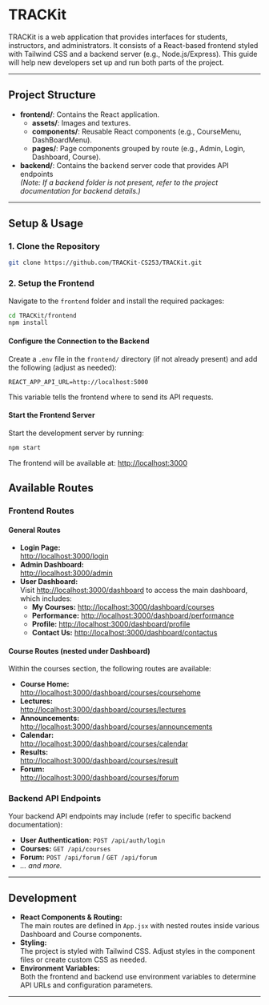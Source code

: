 # TRACKit

TRACKit is a web application that provides interfaces for students, instructors, and administrators. It consists of a React-based frontend styled with Tailwind CSS and a backend server (e.g., Node.js/Express). This guide will help new developers set up and run both parts of the project.

---

## Project Structure

- **frontend/**: Contains the React application.
  - **assets/**: Images and textures.
  - **components/**: Reusable React components (e.g., CourseMenu, DashBoardMenu).
  - **pages/**: Page components grouped by route (e.g., Admin, Login, Dashboard, Course).
- **backend/**: Contains the backend server code that provides API endpoints  
  _(*Note: If a backend folder is not present, refer to the project documentation for backend details.*)_

---

## Setup & Usage

### 1. Clone the Repository

```sh
git clone https://github.com/TRACKit-CS253/TRACKit.git
```

### 2. Setup the Frontend

Navigate to the `frontend` folder and install the required packages:

```sh
cd TRACKit/frontend
npm install
```

#### Configure the Connection to the Backend

Create a `.env` file in the `frontend/` directory (if not already present) and add the following (adjust as needed):

```env
REACT_APP_API_URL=http://localhost:5000
```

This variable tells the frontend where to send its API requests.

#### Start the Frontend Server

Start the development server by running:

```sh
npm start
```

The frontend will be available at: [http://localhost:3000](http://localhost:3000)



## Available Routes

### Frontend Routes

#### General Routes
- **Login Page:**  
  [http://localhost:3000/login](http://localhost:3000/login)
- **Admin Dashboard:**  
  [http://localhost:3000/admin](http://localhost:3000/admin)
- **User Dashboard:**  
  Visit [http://localhost:3000/dashboard](http://localhost:3000/dashboard) to access the main dashboard, which includes:
  - **My Courses:** [http://localhost:3000/dashboard/courses](http://localhost:3000/dashboard/courses)
  - **Performance:** [http://localhost:3000/dashboard/performance](http://localhost:3000/dashboard/performance)
  - **Profile:** [http://localhost:3000/dashboard/profile](http://localhost:3000/dashboard/profile)
  - **Contact Us:** [http://localhost:3000/dashboard/contactus](http://localhost:3000/dashboard/contactus)

#### Course Routes (nested under Dashboard)

Within the courses section, the following routes are available:

- **Course Home:**  
  [http://localhost:3000/dashboard/courses/coursehome](http://localhost:3000/dashboard/courses/coursehome)
- **Lectures:**  
  [http://localhost:3000/dashboard/courses/lectures](http://localhost:3000/dashboard/courses/lectures)
- **Announcements:**  
  [http://localhost:3000/dashboard/courses/announcements](http://localhost:3000/dashboard/courses/announcements)
- **Calendar:**  
  [http://localhost:3000/dashboard/courses/calendar](http://localhost:3000/dashboard/courses/calendar)
- **Results:**  
  [http://localhost:3000/dashboard/courses/result](http://localhost:3000/dashboard/courses/result)
- **Forum:**  
  [http://localhost:3000/dashboard/courses/forum](http://localhost:3000/dashboard/courses/forum)

### Backend API Endpoints

Your backend API endpoints may include (refer to specific backend documentation):

- **User Authentication:** `POST /api/auth/login`
- **Courses:** `GET /api/courses`
- **Forum:** `POST /api/forum` / `GET /api/forum`
- _... and more._

---

## Development

- **React Components & Routing:**  
  The main routes are defined in `App.jsx` with nested routes inside various Dashboard and Course components.
- **Styling:**  
  The project is styled with Tailwind CSS. Adjust styles in the component files or create custom CSS as needed.
- **Environment Variables:**  
  Both the frontend and backend use environment variables to determine API URLs and configuration parameters.

---
